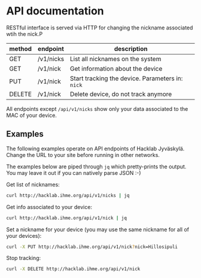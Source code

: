 <!-- -*- mode: markdown; -*- -->

# API documentation

RESTful interface is served via HTTP for changing the nickname associated wtih the nick.P

method | endpoint | description
--- | --- | ---
GET | /v1/nicks | List all nicknames on the system
GET | /v1/nick | Get information about the device
PUT | /v1/nick | Start tracking the device. Parameters in: `nick`
DELETE | /v1/nick | Delete device, do not track anymore

All endpoints except `/api/v1/nicks` show only your data associated to
the MAC of your device.

## Examples

The following examples operate on API endpoints of Hacklab
Jyväskylä. Change the URL to your site before running in other
networks.

The examples below are piped through `jq` which pretty-prints the
output. You may leave it out if you can natively parse JSON :-)

Get list of nicknames:

```sh
curl http://hacklab.ihme.org/api/v1/nicks | jq
```
	
Get info associated to your device:

```sh
curl http://hacklab.ihme.org/api/v1/nick | jq
```

Set a nickname for your device (you may use the same nickname for all of your devices):

```sh
curl -X PUT http://hacklab.ihme.org/api/v1/nick?nick=Hillosipuli
```

Stop tracking:

```sh
curl -X DELETE http://hacklab.ihme.org/api/v1/nick
```
